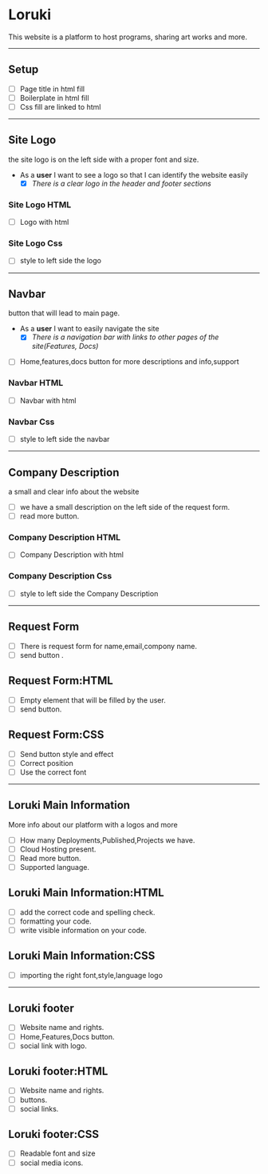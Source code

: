 # Loruki

<!--- Home Page Must Have --->

This website is a platform to host programs, sharing art works and more.

---

## Setup

- [ ] Page title in html fill
- [ ] Boilerplate in html fill
- [ ] Css fill are linked to html

---

## Site Logo

the site logo is on the left side with a proper font and size.

- As a **user** I want to see a logo so that I can identify the website easily
  - [x] _There is a clear logo in the header and footer sections_

### Site Logo HTML

- [ ] Logo with html

### Site Logo Css

- [ ] style to left side the logo

---

## Navbar

button that will lead to main page.

- As a **user** I want to easily navigate the site
  - [x] _There is a navigation bar with links to other pages of the
        site(Features, Docs)_
- [ ] Home,features,docs button for more descriptions and info,support

### Navbar HTML

- [ ] Navbar with html

### Navbar Css

- [ ] style to left side the navbar

---

## Company Description

a small and clear info about the website

- [ ] we have a small description on the left side of the request form.
- [ ] read more button.

### Company Description HTML

- [ ] Company Description with html

### Company Description Css

- [ ] style to left side the Company Description

---

## Request Form

- [ ] There is request form for name,email,compony name.
- [ ] send button .

## Request Form:HTML

- [ ] Empty element that will be filled by the user.
- [ ] send button.

## Request Form:CSS

- [ ] Send button style and effect
- [ ] Correct position
- [ ] Use the correct font

---

## Loruki Main Information

More info about our platform with a logos and more

- [ ] How many Deployments,Published,Projects we have.
- [ ] Cloud Hosting present.
- [ ] Read more button.
- [ ] Supported language.

## Loruki Main Information:HTML

- [ ] add the correct code and spelling check.
- [ ] formatting your code.
- [ ] write visible information on your code.

## Loruki Main Information:CSS

- [ ] importing the right font,style,language logo

---

## Loruki footer

- [ ] Website name and rights.
- [ ] Home,Features,Docs button.
- [ ] social link with logo.

## Loruki footer:HTML

- [ ] Website name and rights.
- [ ] buttons.
- [ ] social links.

## Loruki footer:CSS

- [ ] Readable font and size
- [ ] social media icons.
